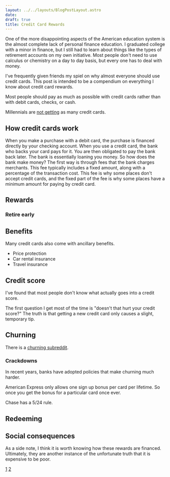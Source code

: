 ```yaml
---
layout: ../../layouts/BlogPostLayout.astro
date:
draft: true
title: Credit Card Rewards
---
```


One of the more disappointing aspects of the American education system is the
almost complete lack of personal finance education. I graduated college with a
minor in finance, but I still had to learn about things like the types of
retirement accounts on my own initiative. Most people don't need to use
calculus or chemistry on a day to day basis, but every one has to deal with
money.

I've frequently given friends my spiel on why almost everyone should use credit
cards. This post is intended to be a compendium on everything I know about
credit card rewards.

Most people should pay as much as possible with credit cards rather than
with debit cards, checks, or cash.

Millennials are [not
getting](https://www.bloomberg.com/news/articles/2018-02-27/debt-conscious-millennials-ditch-credit-cards-threaten-industry)
as many credit cards.

## How credit cards work

When you make a purchase with a debit card, the purchase is financed directly by
your checking account. When you use a credit card, the bank who backs your card
pays for it. You are then obligated to pay the bank back later. The bank is
essentially loaning you money. So how does the bank make money? The first way is
through fees that the bank charges merchants. This fee typically includes a fixed
amount, along with a percentage of the transaction cost. This fee is why some
places don't accept credit cards, and the fixed part of the fee is why some
places have a minimum amount for paying by credit card.

## Rewards

### Retire early

## Benefits

Many credit cards also come with ancillary benefits.

* Price protection
* Car rental insurance
* Travel insurance

## Credit score

I've found that most people don't know what actually goes into a credit score.

The first question I get most of the time is "doesn't that hurt your credit
score?" The truth is that getting a new credit card only causes a slight,
temporary tip.

## Churning

There is a [churning subreddit](https://www.reddit.com/r/churning).

### Crackdowns

In recent years, banks have adopted policies that make churning much harder.

American Express only allows one sign up bonus per card per lifetime. So once
you get the bonus for a particular card once ever.

Chase has a 5/24 rule.

## Redeeming

## Social consequences

As a side note, I think it is worth knowing how these rewards are financed.
Ultimately, they are another instance of the unfortunate truth that it is
expensive to be poor.

[1](https://www.theatlantic.com/business/archive/2014/01/it-is-expensive-to-be-poor/282979/)
[2](http://www.economist.com/news/united-states/21663262-why-low-income-americans-often-have-pay-more-its-expensive-be-poor)
